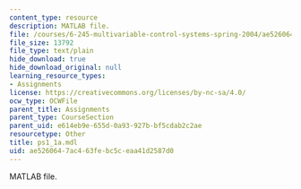 ```yaml
---
content_type: resource
description: MATLAB file.
file: /courses/6-245-multivariable-control-systems-spring-2004/ae5260647ac463febc5ceaa41d2587d0_ps1_1a.mdl
file_size: 13792
file_type: text/plain
hide_download: true
hide_download_original: null
learning_resource_types:
- Assignments
license: https://creativecommons.org/licenses/by-nc-sa/4.0/
ocw_type: OCWFile
parent_title: Assignments
parent_type: CourseSection
parent_uid: e614eb9e-655d-0a93-927b-bf5cdab2c2ae
resourcetype: Other
title: ps1_1a.mdl
uid: ae526064-7ac4-63fe-bc5c-eaa41d2587d0
---
```

MATLAB file.